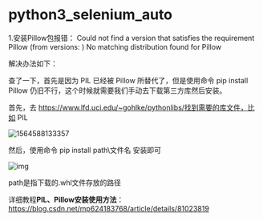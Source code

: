 # python3_selenium_auto

1.安装Pillow包报错：  Could not find a version that satisfies the requirement Pillow (from versions: )
No matching distribution found for Pillow

解决办法如下：

查了一下，首先是因为 PIL 已经被 Pillow 所替代了，但是使用命令 pip install Pillow 仍旧不行，这个时候就需要我们手动去下载第三方库然后安装。

首先，去 https://www.lfd.uci.edu/~gohlke/pythonlibs/找到需要的库文件，比如 PIL

![1564588133357](C:\Users\顾贞华\AppData\Roaming\Typora\typora-user-images\1564588133357.png)



然后，使用命令 pip install path\文件名  安装即可

![img](https://upload-images.jianshu.io/upload_images/3012096-fc46139e0f599a54.png?imageMogr2/auto-orient/strip%7CimageView2/2/w/800/format/webp)

path是指下载的.whl文件存放的路径

详细教程**PIL、Pillow安装使用方法**：https://blog.csdn.net/mp624183768/article/details/81023819